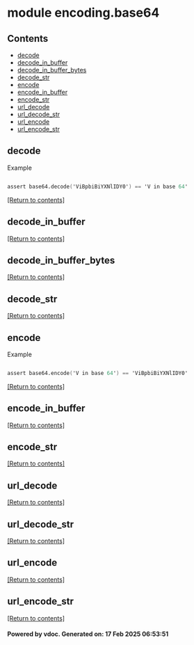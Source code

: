 # module encoding.base64


## Contents
- [decode](#decode)
- [decode_in_buffer](#decode_in_buffer)
- [decode_in_buffer_bytes](#decode_in_buffer_bytes)
- [decode_str](#decode_str)
- [encode](#encode)
- [encode_in_buffer](#encode_in_buffer)
- [encode_str](#encode_str)
- [url_decode](#url_decode)
- [url_decode_str](#url_decode_str)
- [url_encode](#url_encode)
- [url_encode_str](#url_encode_str)

## decode
Example
```v

assert base64.decode('ViBpbiBiYXNlIDY0') == 'V in base 64'

```

[[Return to contents]](#Contents)

## decode_in_buffer
[[Return to contents]](#Contents)

## decode_in_buffer_bytes
[[Return to contents]](#Contents)

## decode_str
[[Return to contents]](#Contents)

## encode
Example
```v

assert base64.encode('V in base 64') == 'ViBpbiBiYXNlIDY0'

```

[[Return to contents]](#Contents)

## encode_in_buffer
[[Return to contents]](#Contents)

## encode_str
[[Return to contents]](#Contents)

## url_decode
[[Return to contents]](#Contents)

## url_decode_str
[[Return to contents]](#Contents)

## url_encode
[[Return to contents]](#Contents)

## url_encode_str
[[Return to contents]](#Contents)

#### Powered by vdoc. Generated on: 17 Feb 2025 06:53:51
